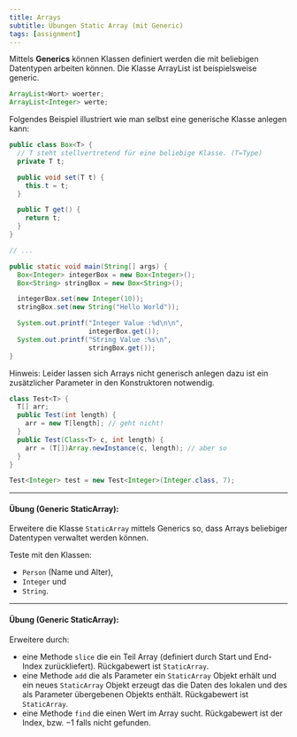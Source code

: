 ```yaml
---
title: Arrays
subtitle: Übungen Static Array (mit Generic)
tags: [assignment]
---
```




Mittels **Generics** können Klassen definiert werden die mit beliebigen Datentypen arbeiten können. Die Klasse ArrayList ist beispielsweise generic.

```java
ArrayList<Wort> woerter;
ArrayList<Integer> werte;
```

Folgendes Beispiel illustriert wie man selbst eine generische Klasse anlegen kann:

```java
public class Box<T> {
  // T steht stellvertretend für eine beliebige Klasse. (T=Type)
  private T t;

  public void set(T t) {
    this.t = t;
  }

  public T get() {
    return t;
  }
}

// ...

public static void main(String[] args) {
  Box<Integer> integerBox = new Box<Integer>();
  Box<String> stringBox = new Box<String>();

  integerBox.set(new Integer(10));
  stringBox.set(new String("Hello World"));

  System.out.printf("Integer Value :%d\n\n", 
                    integerBox.get());
  System.out.printf("String Value :%s\n", 
                    stringBox.get());
}
```


Hinweis: Leider lassen sich Arrays nicht generisch anlegen dazu ist ein zusätzlicher Parameter in den Konstruktoren notwendig.

```java
class Test<T> {
  T[] arr;
  public Test(int length) {
    arr = new T[length]; // geht nicht!
  }
  public Test(Class<T> c, int length) {
    arr = (T[])Array.newInstance(c, length); // aber so
  }
}

Test<Integer> test = new Test<Integer>(Integer.class, 7);
```



---

#### **Übung (Generic StaticArray):**

Erweitere die Klasse `StaticArray` mittels Generics so, dass Arrays beliebiger Datentypen verwaltet werden können.

Teste mit den Klassen:

- `Person` (Name und Alter), 
- `Integer` und 
- `String`.



---

#### **Übung (Generic StaticArray):**

Erweitere durch:

- eine Methode `slice` die ein Teil Array (definiert durch Start und End-Index zurückliefert). Rückgabewert ist `StaticArray`.
- eine Methode `add` die als Parameter ein `StaticArray` Objekt erhält und ein neues `StaticArray` Objekt erzeugt das die Daten des lokalen und des als Parameter übergebenen Objekts enthält.  Rückgabewert ist `StaticArray`.
- eine Methode `find` die einen Wert im Array sucht. Rückgabewert ist der Index, bzw. $-1$ falls nicht gefunden.

